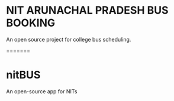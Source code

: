 # NIT ARUNACHAL PRADESH BUS BOOKING

An open source project for college bus scheduling.

<!--- 
## Getting Started

This project is a starting point for a Flutter application.

A few resources to get you started if this is your first Flutter project:

- [Lab: Write your first Flutter app](https://docs.flutter.dev/get-started/codelab)
- [Cookbook: Useful Flutter samples](https://docs.flutter.dev/cookbook)

For help getting started with Flutter development, view the
[online documentation](https://docs.flutter.dev/), which offers tutorials,
samples, guidance on mobile development, and a full API reference.

<<<<<<< HEAD
>>>>>>> b9cb53e0392f3c1b5f330295f9b0b9e3c7efdc70
-->
=======
# nitBUS
An open-source app for NITs
